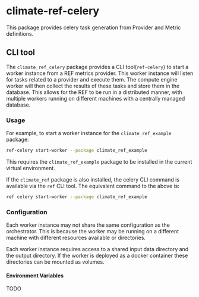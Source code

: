 # climate-ref-celery

This package provides celery task generation from Provider and Metric definitions.

## CLI tool

The `climate_ref_celery` package provides a CLI tool(`ref-celery`) to start a worker instance from a REF metrics provider.
This worker instance will listen for tasks related to a provider and execute them.
The compute engine worker will then collect the results of these tasks and store them in the database.
This allows for the REF to be run in a distributed manner,
with multiple workers running on different machines with a centrally managed database.

### Usage

For example, to start a worker instance for the `climate_ref_example` package:

```bash
ref-celery start-worker --package climate_ref_example
```

This requires the `climate_ref_example` package to be installed in the current virtual environment.

If the `climate_ref` package is also installed,
the celery CLI command is available via the `ref` CLI tool.
The equivalent command to the above is:

```bash
ref celery start-worker --package climate_ref_example
```

### Configuration

Each worker instance may not share the same configuration as the orchestrator.
This is because the worker may be running on a different machine with different resources available or
directories.

Each worker instance requires access to a shared input data directory and the output directory.
If the worker is deployed as a docker container these directories can be mounted as volumes.


#### Environment Variables

TODO
